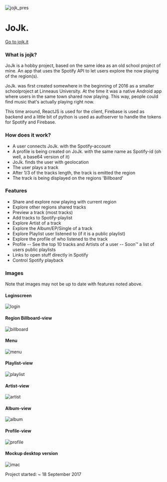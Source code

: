 ![jojk_pres](https://oskaremilsson.se/files/images/jojk_muckup.jpg)
# JoJk.

[Go to jojk.it](https://jojk.it)
### What is jojk?
JoJk is a hobby project, based on the same idea as an old school project of mine. An app that uses the Spotify API to let users explore the now playing of the region(s).

JoJk. was first created somewhere in the beginning of 2016 as a smaller schoolproject at Linneaus University. At the time it was a native Android app where users in the same town shared now playing. This way, people could find music that's actually playing right now. 

This time around, ReactJS is used for the client, Firebase is used as backend and a little bit of python is used as authserver to handle the tokens for Spotify and Firebase.

### How does it work?
- A user connects JoJk. with the Spotify-account
- A profile is being created on JoJk. with the same name as Spotify-id (oh well, a base64 version of it)
- JoJk. finds the user with geolocation
- The user plays a track
- After 1/3 of the tracks length, the track is emitted the region
- The track is being displayed on the regions 'Billboard'

### Features
- Share and explore now playing with current region
- Explore other regions shared tracks
- Preview a track (most tracks)
- Add tracks to Spotify-playlist
- Explore Artist of a track
- Explore the Album/EP/Single of a track
- Explore Playlist user listened to (if it is a public playlist)
- Explore the profile of who listened to the track
- Profile
-- See the top 10 tracks and Artists of a user
-- Soon™ a list of users public playlists
- Links to open stuff directly in Spotify
- Control Spotify playback


### Images
Note that images may not be up to date with features noted above.
#### Loginscreen
![login](https://oskaremilsson.se/files/images/jojk/login.png)

#### Region Billboard-view
![billboard](https://oskaremilsson.se/files/images/jojk/billboard.png)

#### Menu
![menu](https://oskaremilsson.se/files/images/jojk/menu.png)

#### Playlist-view
![playlist](https://oskaremilsson.se/files/images/jojk/playlist.png)

#### Artist-view
![artist](https://oskaremilsson.se/files/images/jojk/artist.png)

#### Album-view
![album](https://oskaremilsson.se/files/images/jojk/album.png)

#### Profile-view
![profile](https://oskaremilsson.se/files/images/jojk/profile.png)

#### Mockup desktop version
![imac](https://oskaremilsson.se/files/images/jojk/imac.jpg)

Project started: ~ 18 September 2017